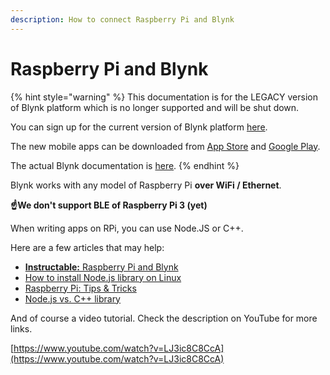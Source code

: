 ```yaml
---
description: How to connect Raspberry Pi and Blynk
---
```


# Raspberry Pi and Blynk

{% hint style="warning" %}
This documentation is for the LEGACY version of Blynk platform which is no longer supported and will be shut down.&#x20;

You can sign up for the current version of Blynk platform [here](http://blynk.cloud/register).

The new mobile apps can be downloaded from [App Store](https://apps.apple.com/us/app/blynk-iot/id1559317868) and [Google Play](https://play.google.com/store/apps/details?id=cloud.blynk\&hl=en\&gl=US).

The actual Blynk documentation is [here](https://docs.blynk.io/).
{% endhint %}

Blynk works with any model of Raspberry Pi **over WiFi / Ethernet**.&#x20;

**☝️We don't support BLE of Raspberry Pi 3 (yet)**

When writing apps on RPi, you can use Node.JS or C++.

Here are a few articles that may help:

* [**Instructable:** Raspberry Pi and Blynk](http://www.instructables.com/id/Blynk-JavaScript-in-20-minutes-Raspberry-Pi-Edison/)
* [How to install Node.js library on Linux](http://help.blynk.cc/hardware-and-libraries/node-js/how-to-install-nodejs-library-on-linux)
* [Raspberry Pi: Tips & Tricks](http://help.blynk.cc/hardware-and-libraries/node-js/raspberry-pi-tips-tricks)
* [Node.js vs. C++ library](http://help.blynk.cc/hardware-and-libraries/nodejs-vs-c-library)

And of course a video tutorial. Check the description on YouTube for more links.

[https://www.youtube.com/watch?v=LJ3ic8C8CcA](https://www.youtube.com/watch?v=LJ3ic8C8CcA)
